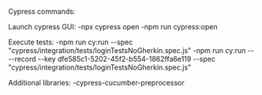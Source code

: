 Cypress commands:

Launch cypress GUI:
-npx cypress open
-npm run cypress:open

Execute tests:
-npm run cy:run --spec "cypress/integration/tests/loginTestsNoGherkin.spec.js"
-npm run cy:run -- --record --key dfe585c1-5202-45f2-b554-1862ffa6e119 --spec "cypress/integration/tests/loginTestsNoGherkin.spec.js"

Additional libraries:
-cypress-cucumber-preprocessor
